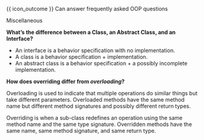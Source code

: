<span id="prereqs"></span>

<span id="outcomes">{{ icon_outcome }} Can answer frequently asked OOP questions</span>

<span id="title">Miscellaneous</span>

<div id="body">

**What’s the difference between a Class, an Abstract Class, and an Interface?**

* An interface is a behavior specification with no implementation.
* A class is a behavior specification + implementation.
* An abstract class is a behavior specification + a possibly incomplete implementation.

**How does overriding differ from _overloading_?**

Overloading is used to indicate that multiple operations do similar things but take different parameters. Overloaded methods have the same method name but different method signatures and possibly different return types.

Overriding is when a sub-class redefines an operation using the same method name and the same type signature. Overridden methods have the same name, same method signature, and same return type.

</div>

<div id="extras">
</div>